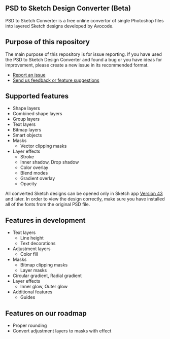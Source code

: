 ## PSD to Sketch Design Converter (Beta)

PSD to Sketch Converter is a free online convertor of single Photoshop files into layered Sketch designs developed by Avocode.

 ## Purpose of this repository
 
The main purpose of this repository is for issue reporting. If you have used the PSD to Sketch Design Converter and found a bug or you have ideas for improvement, please create a new issue in its recommended format. 

- [Report an issue](https://github.com/avocode/psd-to-sketch-converter/issues/new)
- [Send us feedback or feature suggestions](https://avocode.typeform.com/to/tB0fkG?name=xxxxx&email=xxxxx&source=xxxxx&utm_source=features&utm_medium=web&utm_campaign=psd-to-sketch-converter)

## Supported features

- Shape layers 
- Combined shape layers 
- Group layers 
- Text layers 
- Bitmap layers 
- Smart objects 
- Masks
    - Vector clipping masks
- Layer effects 
    - Stroke
    - Inner shadow, Drop shadow 
    - Color overlay
    - Blend modes 
    - Gradient overlay
    - Opacity 

All converted Sketch designs can be opened only in Sketch app [Version 43](https://www.sketchapp.com/updates/#version-43) and later. In order to view the design correctly, make sure you have installed all of the fonts from the original PSD file.

## Features in development

- Text layers 
    - Line height 
    - Text decorations 
- Adjustment layers 
    - Color fill 
- Masks 
    - Bitmap clipping masks 
    - Layer masks 
- Circular gradient, Radial gradient
- Layer effects 
    - Inner glow, Outer glow
- Additional features 
    - Guides 

## Features on our roadmap

- Proper rounding 
- Convert adjustment layers to masks with effect
